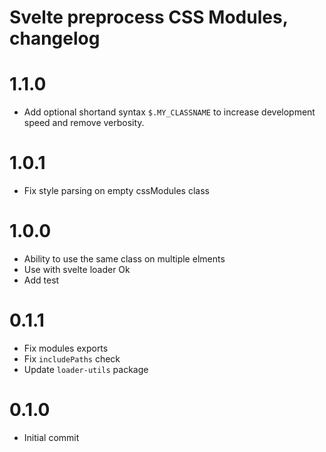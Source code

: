 # Svelte preprocess CSS Modules, changelog

# 1.1.0
- Add optional shortand syntax `$.MY_CLASSNAME` to increase development speed and remove verbosity.

# 1.0.1
- Fix style parsing on empty cssModules class

# 1.0.0 
- Ability to use the same class on multiple elments
- Use with svelte loader Ok
- Add test

# 0.1.1
- Fix modules exports
- Fix `includePaths` check
- Update `loader-utils` package

# 0.1.0
- Initial commit